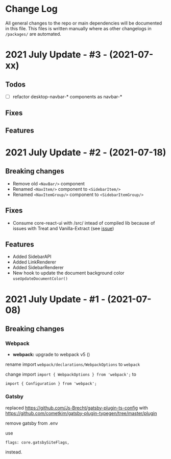 # Change Log

All general changes to the repo or main dependencies will be documented in this
file. This files is written manually where as other changelogs in `/packages/`
are automated.

# 2021 July Update - #3 - (2021-07-xx)

## Todos

- [ ] refactor desktop-navbar-\* components as navbar-\*

## Fixes

## Features

# 2021 July Update - #2 - (2021-07-18)

## Breaking changes

- Remove old `<NavBar/>` component
- Renamed `<NavItem/>` component to `<SidebarItem/>`
- Renamed `<NavItemGroup/>` component to `<SidebarItemGroup/>`

## Fixes

- Consume core-react-ui with /src/ intead of compiled lib because of issues with
  Treat and Vanilla-Extract (see
  [issue](https://github.com/seek-oss/vanilla-extract/issues/231))

## Features

- Added SidebarAPI
- Added LinkRenderer
- Added SidebarRenderer
- New hook to update the document background color `useUpdateDocumentColor()`

# 2021 July Update - #1 - (2021-07-08)

## Breaking changes

### Webpack

- **webpack:** upgrade to webpack v5 ()

rename import `webpack/declarations/WebpackOptions` to `webpack`

change import `import { WebpackOptions } from 'webpack';` to

`import { Configuration } from 'webpack';`

### Gatsby

replaced https://github.com/Js-Brecht/gatsby-plugin-ts-config with
https://github.com/cometkim/gatsby-plugin-typegen/tree/master/plugin

remove gatsby from .env

use

```
flags: core.gatsbySiteFlags,
```

instead.
